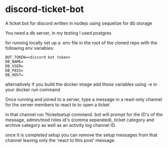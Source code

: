 # discord-ticket-bot

A ticket bot for discord written in nodejs using sequelize for db storage

You need a db server, in my testing I used postgres

for running locally set up a .env file in the root of the cloned repo with the following env variables:

```text
BOT_TOKEN=<discord bot token>
DB_NAME=
DB_USER=
DB_PASS=
DB_HOST=
```

alternatively if you build the docker image add those variables using -e in your docker run command

Once running and joined to a server, type a message in a read-only channel for the server members to react to to open a ticket

in that channel run ?ticketsetup command. bot will prompt for the ID's of  the message, admin/mod roles id's (comma separated), ticket category and archive category as well as an activity log channel ID.

once it is completed setup you can remove the setup messages from that channel leaving only the 'react to this post' message.
